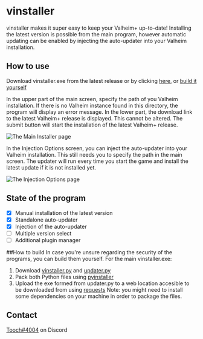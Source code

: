 # vinstaller

vinstaller makes it super easy to keep your Valheim+ up-to-date!
Installing the latest version is possible from the main program, however automatic updating can be enabled by injecting the auto-updater into your Valheim installation.

## How to use
Download vinstaller.exe from the latest release or by clicking [here](https://github.com/toooch/vinstaller/releases/latest/download/updater.exe), or [build it yourself](##how-to-build)

In the upper part of the main screen, specify the path of you Valheim installation. If there is no Valheim instance found in this directory, the program will display an error message.
In the lower part, the download link to the latest Valheim+ release is displayed. This cannot be altered.
The submit button will start the installation of the latest Valheim+ release.

![The Main Installer page](https://media.discordapp.net/attachments/629610955906744349/1055207142963023892/image.png)

In the Injection Options screen, you can inject the auto-updater into your Valheim installation. This still needs you to specify the path in the main screen. The updater will run every time you start the game and install the latest update if it is not installed yet.

![The Injection Options page](https://media.discordapp.net/attachments/629610955906744349/1055210493482119228/image.png)

## State of the program
- [x] Manual installation of the latest version
- [x] Standalone auto-updater
- [x] Injection of the auto-updater
- [ ] Multiple version select
- [ ] Additional plugin manager

##How to build
In case you're unsure regarding the security of the programs, you can build them yourself.
For the main vinstaller.exe:
1. Download [vinstaller.py](src/vinstaller.py) and [updater.py](src/updater.py)
2. Pack both Python files using [pyinstaller](https://pypi.org/project/pyinstaller/)
3. Upload the exe formed from updater.py to a web location accesible to be downloaded from using [requests](https://pypi.org/project/pyinstaller/)
Note: you might need to install some dependencies on your machine in order to package the files.

## Contact
[Tooch#4004](https://discordapp.com/users/424576199038337034/) on Discord
